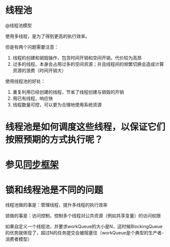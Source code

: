 # 线程池

@线程池模型

使用多线程，是为了得到更高的执行效率。

但是有两个问题需要注意：

1. 线程的创建和销毁操作，包含时间开销和空间开销，代价较为高昂
2. 过多的线程，本身会占用过多的空间资源；并且线程间的频繁切换会造成计算资源的浪费（时间开销大）

使用线程池的好处：

1. 重复利用已经创建的线程，节省了线程创建与销毁的开销
2. 用已有线程，响应快
2. 线程数量可控，可以更为合理地使用系统资源

# 线程池是如何调度这些线程，以保证它们按照预期的方式执行呢？

# 参见[同步框架](/tong-bu-kuang-jia.md)

# 锁和线程池是不同的问题

线程池做的事是：管理线程，提升多线程的执行效率

锁做的事是：访问控制，控制多个线程对公共资源（例如共享变量）的访问权限

如果自定义一个线程池，并要求workQueue的大小是N，这时候BlockingQueue的优势就体现了，超过N的任务提交会被阻塞住（workQueue是个典型的生产者-消费者模型）

